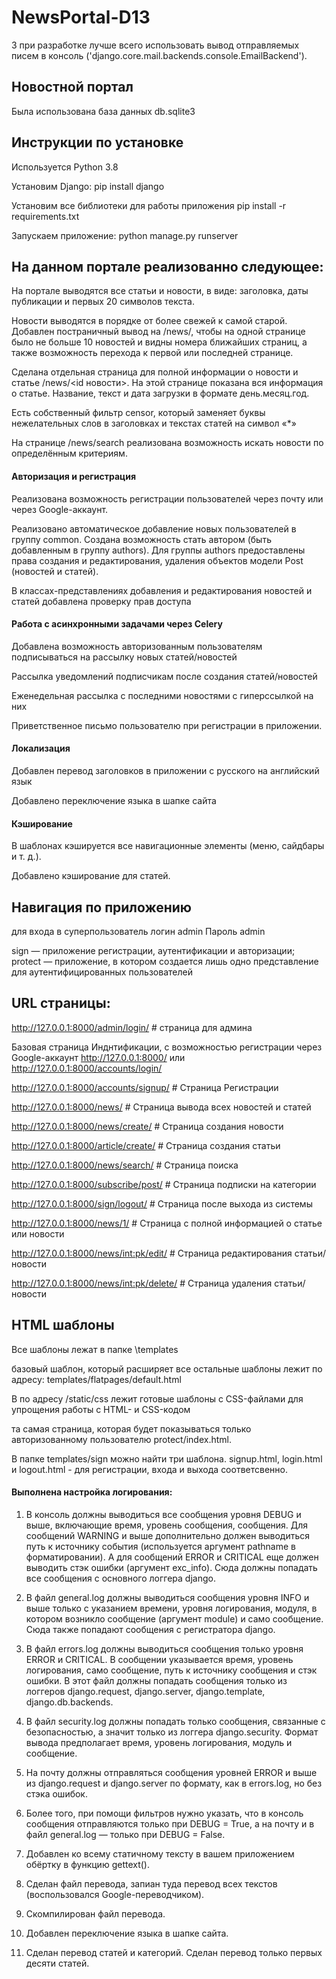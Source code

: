 # NewsPortal-D13
З при разработке лучше всего использовать вывод отправляемых писем в консоль ('django.core.mail.backends.console.EmailBackend').
## Новостной портал
Была использована база данных db.sqlite3


## Инструкции по установке
Используется Python 3.8

Установим Django: pip install django

Установим все библиотеки для работы приложения pip install -r requirements.txt

Запускаем приложение:
python manage.py runserver


## На данном портале реализованно следующее:
На портале выводятся все статьи и новости, в виде: заголовка, даты публикации и первых 20 символов текста.

Новости выводятся в порядке от более свежей к самой старой. Добавлен постраничный вывод на /news/, чтобы на одной странице было не больше 10 новостей и видны номера ближайших страниц, а также возможность перехода к первой или последней странице.

Сделана отдельная страница для полной информации о новости и статье /news/<id новости>. На этой странице показана вся информация о статье. Название, текст и дата загрузки в формате день.месяц.год.

Есть собственный фильтр censor, который заменяет буквы нежелательных слов в заголовках и текстах статей на символ «*»

На странице /news/search реализована возможность искать новости по определённым критериям.

#### Авторизация и регистрация
Реализована возможность регистрации пользователей через почту или через Google-аккаунт.

Реализовано автоматическое добавление новых пользователей в группу common. Создана возможность стать автором (быть добавленным в группу authors).
Для группы authors предоставлены права создания и редактирования, удаления объектов модели Post (новостей и статей).

В классах-представлениях добавления и редактирования новостей и статей добавлена проверку прав доступа

#### Работа с асинхронными задачами через Celery
Добавлена возможность авторизованным пользователям подписываться на рассылку новых статей/новостей

Рассылка уведомлений подписчикам после создания статей/новостей

Еженедельная рассылка с последними новостями с гиперссылкой на них

Приветственное письмо пользователю при регистрации в приложении.

#### Локализация
Добавлен перевод заголовков в приложении с русского на английский язык

Добавлено переключение языка в шапке сайта

#### Кэширование
В шаблонах кэшируется все навигационные элементы (меню, сайдбары и т. д.).

Добавлено кэширование для статей.

## Навигация по приложению

для входа в суперпользователь
логин admin
Пароль admin

sign — приложение регистрации, аутентификации и авторизации;
protect — приложение, в котором создается лишь одно представление для аутентифицированных пользователей

## URL страницы:

http://127.0.0.1:8000/admin/login/ # страница для админа

Базовая страница Инднтификации, с возможностью регистрации через Google-аккаунт
http://127.0.0.1:8000/ или http://127.0.0.1:8000/accounts/login/

http://127.0.0.1:8000/accounts/signup/ # Страница Регистрации

http://127.0.0.1:8000/news/  # Страница вывода всех новостей и статей

http://127.0.0.1:8000/news/create/ # Страница создания новости

http://127.0.0.1:8000/article/create/  # Страница создания статьи

http://127.0.0.1:8000/news/search/ # Страница поиска

http://127.0.0.1:8000/subscribe/post/ # Страница подписки на категории

http://127.0.0.1:8000/sign/logout/ # Страница после выхода из системы

http://127.0.0.1:8000/news/1/  # Страница с полной информацией о статье или новости

http://127.0.0.1:8000/news/int:pk/edit/  # Страница редактирования статьи/новости

http://127.0.0.1:8000/news/int:pk/delete/ # Страница удаления статьи/новости

## HTML шаблоны

Все шаблоны лежат в папке \templates

базовый шаблон, который расширяет все остальные шаблоны лежит по адресу:
templates/flatpages/default.html

В по адресу /static/css лежит готовые шаблоны с CSS-файлами для упрощения работы с HTML- и CSS-кодом

та самая страница, которая будет показываться только авторизованному пользователю protect/index.html.

В папке templates/sign можно найти три шаблона. signup.html, login.html и logout.html - для регистрации,
входа и выхода соответсвенно.

#### Выполнена настройка логирования:
1. В консоль должны выводиться все сообщения уровня DEBUG и выше, включающие время, уровень сообщения, сообщения.
Для сообщений WARNING и выше дополнительно должен выводиться путь к источнику события (используется аргумент pathname в форматировании).
А для сообщений ERROR и CRITICAL еще должен выводить стэк ошибки (аргумент exc_info).
Сюда должны попадать все сообщения с основного логгера django.

2. В файл general.log должны выводиться сообщения уровня INFO и выше только с указанием времени,
уровня логирования, модуля, в котором возникло сообщение (аргумент module) и само сообщение.
Сюда также попадают сообщения с регистратора django.

3. В файл errors.log должны выводиться сообщения только уровня ERROR и CRITICAL.
В сообщении указывается время, уровень логирования, само сообщение, путь к источнику сообщения и стэк ошибки.
В этот файл должны попадать сообщения только из логгеров django.request, django.server, django.template, django.db.backends.

4. В файл security.log должны попадать только сообщения, связанные с безопасностью, а значит только из логгера django.security.
Формат вывода предполагает время, уровень логирования, модуль и сообщение.

5. На почту должны отправляться сообщения уровней ERROR и выше из django.request и django.server
по формату, как в errors.log, но без стэка ошибок.

6. Более того, при помощи фильтров нужно указать, что в консоль сообщения отправляются только при DEBUG = True,
а на почту и в файл general.log — только при DEBUG = False.
7. Добавлен ко всему статичному тексту в вашем приложением обёртку в функцию gettext().
8. Сделан файл перевода, запиан туда перевод всех текстов (воспользовался Google-переводчиком).
9. Скомпилирован файл перевода.
10. Добавлен переключение языка в шапке сайта.
11. Сделан перевод статей и категорий. Сделан перевод только первых десяти статей.

